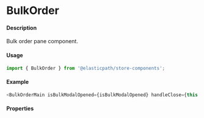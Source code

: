 # BulkOrder

#### Description

Bulk order pane component.

#### Usage

```js
import { BulkOrder } from '@elasticpath/store-components';
```

#### Example

```js
<BulkOrderMain isBulkModalOpened={isBulkModalOpened} handleClose={this.handleBulkModalClose} cartData={cartData} />
```

#### Properties

<!-- PROPS -->

